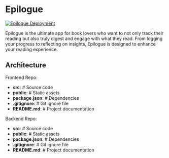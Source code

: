# Epilogue

[![Epilogue Deployment](https://github.com/joelshaw/epilogue/actions/workflows/deploy.yml/badge.svg?branch=main)](https://github.com/joelshaw/epilogue/actions/workflows/deploy.yml)

Epilogue is the ultimate app for book lovers who want to not only track their reading but also truly digest and engage with what they read. From logging your progress to reflecting on insights, Epilogue is designed to enhance your reading experience.

## Architecture

Frontend Repo:

- **src**: # Source code
- **public**: # Static assets
- **package.json**: # Dependencies
- **.gitignore**: # Git ignore file
- **README.md**: # Project documentation

Backend Repo:

- **src**: # Source code
- **public**: # Static assets
- **package.json**: # Dependencies
- **.gitignore**: # Git ignore file
- **README.md**: # Project documentation
